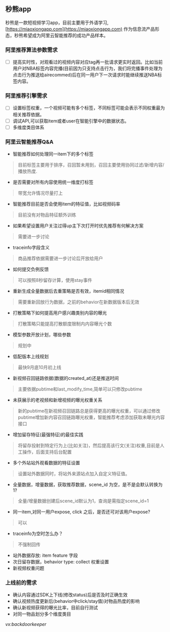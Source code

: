 ## 秒熊app

秒熊是一款短视频学习app，目前主要用于外语学习,[https://miaoxiongapp.com](https://miaoxiongapp.com) 作为信息流产品形态，秒熊希望成为阿里云智能推荐的成功产品样本。


### 阿里推荐算法参数需求

- [ ] 提高实时性，对观看过的视频内容对应tag再一批请求更实时返回。比如当前用户对NBA标签内容完播(目前因为只支持点击行为，我们将完播事件处理为点击行为推送给airecommed)后在同一用户下一次请求时能继续推送NBA标签内容。


### 阿里推荐引擎需求

- [ ] 设置标签权重，一个视频可能有多个标签，不同标签可能会表示不同权重最为相关推荐依据。
- [ ] 调试API,可以获取item或者user在智能引擎中的数据状态。
- [ ] 多维度类目体系

### 阿里云智能推荐Q&A
- 智能推荐如何处理同一item下的多个标签
> 目前标签主要用于排序，召回暂未用到，召回主要使用协同过滤/新增内容/播放热度.
- 是否需要对所有内容使用统一维度打标签
> 带宽允许情况尽量打上
- 智能推荐目前是否会使用item的特征值，比如视频码率
> 目前没有对物品特征额外训练
- 如果希望设置用户关注过得up主下次打开时优先推荐有何解决方案
> 需要进一步讨论
- traceinfo字段含义
> 商品推荐依据需要进一步讨论后开放给用户
- 如何提交负例反馈
> 可以按照8秒留存计算，使用stay事件
- 重新生成全量数据后去重策略是否有效，itemid相同情况
> 需要重新回放行为数据，之前的behavior在新数据版本后无效
- 打散策略下如何提高用户感兴趣类别内容的曝光
> 打散策略只能提高打散额度限制内内容曝光个数
- 模型参数开放计划，哪些参数
> 规划中
- 低配版本上线规划
> 最快9月底10月初上线
- 新视频召回链路依据(数据的created_at)还是推送时间
> 主要依据pubtime和last_modify_time,简单可以只修改pubtime
- 未获展示的老视频和新增视频的曝光权重关系
> 新的pubtime在新视频召回链路总是获得更高的曝光权重，可以通过修改pubtime增加新内容召回链路曝光权重，智能推荐考虑添加获取未曝光内容接口
- 增加留存特征(最强特征)的最佳实践
> 将留存投射到特定行为上(比如关注)，然后提高该行文(关注)权重,目前是人工操作，后面支持后台配置
- 多个外站站外观看数据的特征设置
> 设置站外数据同时，将站外来源站点加入自定义特征值。
- 全量数据，增量数据，获取推荐数据，scene_id 为空，是不是会默认转换为1?
> 全量/增量数据创建后scene_id默认为1，查询是需指定scene_id=1
- 同一item,对同一用户expose, click 之后，是否还可对该用户expose?
> 可以
- traceinfo为空时怎么办？
> 不强制回传
- 站外数据存放: item feature 字段
- 次日留存数据，behavior type: collect 权重设置
- 新视频权重问题

### 上线前的需求
- 确认内容通过SDK上下线(修改status)后是否及时正确生效
- 确认视频热度更新后(behavior中click/stay值)对物品热度的影响
- 确认新视频获得的曝光比率，目前自行测试
- 对同一物品划分多个维度类目

*vx:backdoorkeeper*
